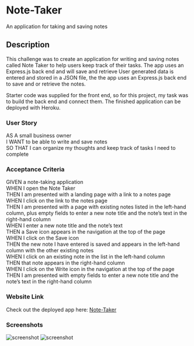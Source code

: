 # Note-Taker
An application for taking and saving notes

## Description

This challenge was to create an application for writing and saving notes called Note Taker to help users keep track of their tasks.
The app uses an Express.js back end and will save and retrieve User generated  data is entered and stored in a JSON file, the the app uses an Express.js back end to save and or retrieve the notes.

Starter code was supplied for the front end, so for this project, my task was to build the back end and connect them.  The finished application can be deployed with Heroku.

### User Story

AS A small business owner  
I WANT to be able to write and save notes  
SO THAT I can organize my thoughts and keep track of tasks I need to complete  

### Acceptance Criteria

GIVEN a note-taking application  
WHEN I open the Note Taker  
THEN I am presented with a landing page with a link to a notes page  
WHEN I click on the link to the notes page  
THEN I am presented with a page with existing notes listed in the left-hand column, plus empty fields to enter a new note title and the note’s text in the right-hand column  
WHEN I enter a new note title and the note’s text  
THEN a Save icon appears in the navigation at the top of the page  
WHEN I click on the Save icon  
THEN the new note I have entered is saved and appears in the left-hand column with the other existing notes  
WHEN I click on an existing note in the list in the left-hand column  
THEN that note appears in the right-hand column  
WHEN I click on the Write icon in the navigation at the top of the page  
THEN I am presented with empty fields to enter a new note title and the note’s text in the right-hand column  

### Website Link
Check out the deployed app here: [Note-Taker](https://note-taker-chg-ac2076652fd9.herokuapp.com)


### Screenshots

![screenshot](https://github.com/CarolHGray/Note-Taker/blob/main/public/assets/images/Screenshot_01.jpg)
![screenshot](https://github.com/CarolHGray/Note-Taker/blob/main/public/assets/images/Screenshot_02.jpg)


